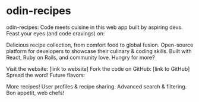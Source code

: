 # odin-recipes

odin-recipes: Code meets cuisine in this web app built by aspiring devs.
Feast your eyes (and code cravings) on:

Delicious recipe collection, from comfort food to global fusion.
Open-source platform for developers to showcase their culinary & coding skills.
Built with React, Ruby on Rails, and community love.
Hungry for more?

Visit the website: [link to website]
Fork the code on GitHub: [link to GitHub]
Spread the word!
Future flavors:

More recipes!
User profiles & recipe sharing.
Advanced search & filtering.
Bon appétit, web chefs!